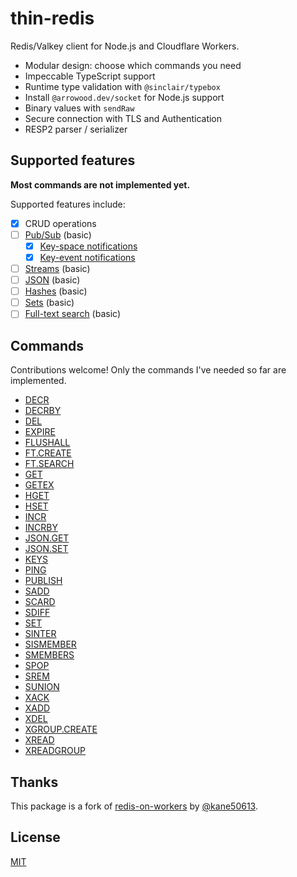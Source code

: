 # thin-redis

Redis/Valkey client for Node.js and Cloudflare Workers.

- Modular design: choose which commands you need
- Impeccable TypeScript support
- Runtime type validation with `@sinclair/typebox`
- Install `@arrowood.dev/socket` for Node.js support
- Binary values with `sendRaw`
- Secure connection with TLS and Authentication
- RESP2 parser / serializer

## Supported features

**Most commands are not implemented yet.**

Supported features include:

- [x] CRUD operations
- [ ] [Pub/Sub](https://redis.io/docs/latest/develop/interact/pubsub/) (basic)
  - [x] [Key-space notifications](https://redis.io/docs/latest/develop/use/keyspace-notifications/)
  - [x] [Key-event notifications](https://redis.io/docs/latest/develop/use/keyspace-notifications/)
- [ ] [Streams](https://redis.io/docs/latest/develop/data-types/streams/) (basic)
- [ ] [JSON](https://redis.io/docs/latest/develop/data-types/json/) (basic)
- [ ] [Hashes](https://redis.io/docs/latest/develop/data-types/hashes/) (basic)
- [ ] [Sets](https://redis.io/docs/latest/develop/data-types/sets/) (basic)
- [ ] [Full-text search](https://redis.io/docs/latest/develop/interact/search-and-query/query/full-text/) (basic)

## Commands

Contributions welcome! Only the commands I've needed so far are implemented.

- [DECR](https://redis.io/docs/latest/commands/DECR/)
- [DECRBY](https://redis.io/docs/latest/commands/DECRBY/)
- [DEL](https://redis.io/docs/latest/commands/DEL/)
- [EXPIRE](https://redis.io/docs/latest/commands/EXPIRE/)
- [FLUSHALL](https://redis.io/docs/latest/commands/FLUSHALL/)
- [FT.CREATE](https://redis.io/docs/latest/commands/FT.CREATE/)
- [FT.SEARCH](https://redis.io/docs/latest/commands/FT.SEARCH/)
- [GET](https://redis.io/docs/latest/commands/GET/)
- [GETEX](https://redis.io/docs/latest/commands/GETEX/)
- [HGET](https://redis.io/docs/latest/commands/HGET/)
- [HSET](https://redis.io/docs/latest/commands/HSET/)
- [INCR](https://redis.io/docs/latest/commands/INCR/)
- [INCRBY](https://redis.io/docs/latest/commands/INCRBY/)
- [JSON.GET](https://redis.io/docs/latest/commands/JSON.GET/)
- [JSON.SET](https://redis.io/docs/latest/commands/JSON.SET/)
- [KEYS](https://redis.io/docs/latest/commands/KEYS/)
- [PING](https://redis.io/docs/latest/commands/PING/)
- [PUBLISH](https://redis.io/docs/latest/commands/PUBLISH/)
- [SADD](https://redis.io/docs/latest/commands/SADD/)
- [SCARD](https://redis.io/docs/latest/commands/SCARD/)
- [SDIFF](https://redis.io/docs/latest/commands/SDIFF/)
- [SET](https://redis.io/docs/latest/commands/SET/)
- [SINTER](https://redis.io/docs/latest/commands/SINTER/)
- [SISMEMBER](https://redis.io/docs/latest/commands/SISMEMBER/)
- [SMEMBERS](https://redis.io/docs/latest/commands/SMEMBERS/)
- [SPOP](https://redis.io/docs/latest/commands/SPOP/)
- [SREM](https://redis.io/docs/latest/commands/SREM/)
- [SUNION](https://redis.io/docs/latest/commands/SUNION/)
- [XACK](https://redis.io/docs/latest/commands/XACK/)
- [XADD](https://redis.io/docs/latest/commands/XADD/)
- [XDEL](https://redis.io/docs/latest/commands/XDEL/)
- [XGROUP.CREATE](https://redis.io/docs/latest/commands/XGROUP.CREATE/)
- [XREAD](https://redis.io/docs/latest/commands/XREAD/)
- [XREADGROUP](https://redis.io/docs/latest/commands/XREADGROUP/)

## Thanks

This package is a fork of [redis-on-workers](https://github.com/kane50613/redis-on-workers) by [@kane50613](https://github.com/kane50613).

## License

[MIT](LICENSE)
